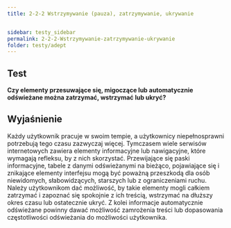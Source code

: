 ```yaml
---
title: 2-2-2 Wstrzymywanie (pauza), zatrzymywanie, ukrywanie


sidebar: testy_sidebar
permalink: 2-2-2-Wstrzymywanie-zatrzymywanie-ukrywanie
folder: testy/adept
---
```


## Test
**Czy elementy przesuwające się, migoczące lub automatycznie odświeżane można zatrzymać, wstrzymać lub ukryć?**

## Wyjaśnienie
Każdy użytkownik pracuje w swoim tempie, a użytkownicy niepełnosprawni potrzebują tego czasu zazwyczaj więcej. Tymczasem wiele serwisów internetowych zawiera elementy informacyjne lub nawigacyjne, które wymagają refleksu, by z nich skorzystać. Przewijające się paski informacyjne, tabele z danymi odświeżanymi na bieżąco, pojawiające się i znikające elementy interfejsu mogą być poważną przeszkodą dla osób niewidomych, słabowidzących, starszych lub z ograniczeniami ruchu. Należy użytkownikom dać możliwość, by takie elementy mogli całkiem zatrzymać i zapoznać się spokojnie z ich treścią, wstrzymać na dłuższy okres czasu lub ostatecznie ukryć. Z kolei informacje automatycznie odświeżane powinny dawać możliwość zamrożenia treści lub dopasowania częstotliwości odświeżania do możliwości użytkownika.

